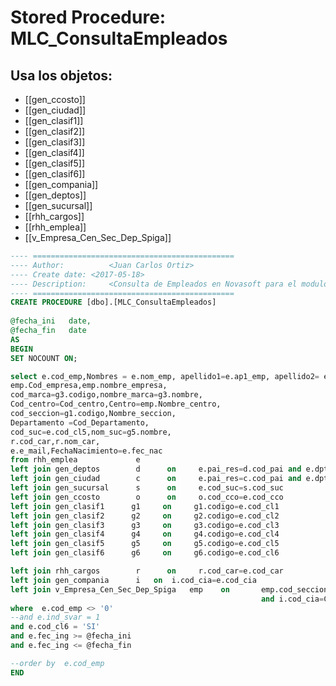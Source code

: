 # Stored Procedure: MLC_ConsultaEmpleados

## Usa los objetos:
- [[gen_ccosto]]
- [[gen_ciudad]]
- [[gen_clasif1]]
- [[gen_clasif2]]
- [[gen_clasif3]]
- [[gen_clasif4]]
- [[gen_clasif5]]
- [[gen_clasif6]]
- [[gen_compania]]
- [[gen_deptos]]
- [[gen_sucursal]]
- [[rhh_cargos]]
- [[rhh_emplea]]
- [[v_Empresa_Cen_Sec_Dep_Spiga]]

```sql
---- =============================================
---- Author:          <Juan Carlos Ortiz>
---- Create date: <2017-05-18>
---- Description:     <Consulta de Empleados en Novasoft para el modulo de comisiones>
---- =============================================
CREATE PROCEDURE [dbo].[MLC_ConsultaEmpleados]
 
@fecha_ini   date,
@fecha_fin   date
AS
BEGIN
SET NOCOUNT ON;

select e.cod_emp,Nombres = e.nom_emp, apellido1=e.ap1_emp, apellido2= e.ap2_emp,e.fec_ing,e.fec_egr,
emp.Cod_empresa,emp.nombre_empresa,
cod_marca=g3.codigo,nombre_marca=g3.nombre,
Cod_centro=Cod_centro,Centro=emp.Nombre_centro,
cod_seccion=g1.codigo,Nombre_seccion,
Departamento =Cod_Departamento,
cod_suc=e.cod_cl5,nom_suc=g5.nombre,
r.cod_car,r.nom_car,
e.e_mail,FechaNacimiento=e.fec_nac
from rhh_emplea				e
left join gen_deptos		d      on     e.pai_res=d.cod_pai and e.dpt_res=d.cod_dep  
left join gen_ciudad		c      on     e.pai_res=c.cod_pai and e.dpt_res=c.cod_dep    and e.ciu_res=c.cod_ciu
left join gen_sucursal		s      on     e.cod_suc=s.cod_suc
left join gen_ccosto		o      on     o.cod_cco=e.cod_cco
left join gen_clasif1      g1     on     g1.codigo=e.cod_cl1
left join gen_clasif2      g2     on     g2.codigo=e.cod_cl2
left join gen_clasif3      g3     on     g3.codigo=e.cod_cl3
left join gen_clasif4      g4     on     g4.codigo=e.cod_cl4
left join gen_clasif5      g5     on     g5.codigo=e.cod_cl5
left join gen_clasif6      g6     on     g6.codigo=e.cod_cl6

left join rhh_cargos		r      on     r.cod_car=e.cod_car
left join gen_compania		i	on	i.cod_cia=e.cod_cia
left join v_Empresa_Cen_Sec_Dep_Spiga   emp    on		emp.cod_seccion=g1.codigo and e.cod_cco=emp.Cod_centro 
														and i.cod_cia=Cod_empresa
where  e.cod_emp <> '0'  
--and e.ind_svar = 1
and e.cod_cl6 = 'SI'
and e.fec_ing >= @fecha_ini
and e.fec_ing <= @fecha_fin

--order by  e.cod_emp
END




```
